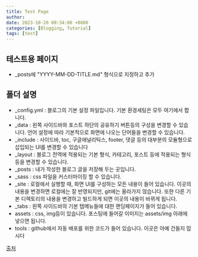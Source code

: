 ```yaml
---
title: Test Page
author: 
date: 2023-10-20 00:34:00 +0800
categories: [Blogging, Tutorial]
tags: [test]
---
```


## 테스트용 페이지

  - _posts에 "YYYY-MM-DD-TITLE.md" 형식으로 지정하고 추가

## 폴더 설명
  - _config.yml : 블로그의 기본 설정 파일입니다. 기본 환경세팅은 모두 여기에서 합니다.
  - _data : 왼쪽 사이드바와 포스트 하단의 공유하기 버튼등의 구성을 변경할 수 있습니다. 언어 설정에 따라 기본적으로 화면에 나오는 단어들을 변경할 수 있습니다.
  - _include : 사이드바, toc, 구글애널리틱스, footer, 댓글 등의 대부분의 모듈형으로 삽입되는 UI를 변경할 수 있습니다
  - _layout : 블로그 전역에 적용되는 기본 형식, 카테고리, 포스트 등에 적용되는 형식등을 변경할 수 있습니다.
  - _posts : 내가 작성한 블로그 글을 저장해 두는 곳입니다.
  - _sass : css 파일을 커스터마이징 할 수 있습니다.
  - _site : 로컬에서 실행할 때, 화면 UI를 구성하는 모든 내용이 들어 있습니다. 이곳의 내용을 변경하면 로컬에는 잘 반영되지만, git에는 올라가지 않습니다. 또한 다른 기본 디렉토리의 내용을 변경하고 빌드하게 되면 이곳의 내용이 바뀌게 됩니다.
  - _tabs : 왼쪽 사이드바의 기본 탭메뉴들에 대한 랜딩페이지가 들어 있습니다.
  - assets : css, img등이 있습니다. 포스팅에 들어갈 이미지는 assets/img 아래에 넣으면 됩니다.
  - tools : github에서 자동 배포를 위한 코드가 들어 있습니다. 이곳은 아예 건들지 맙시다

[출처](https://www.irgroup.org/posts/jekyll-chirpy/)
